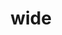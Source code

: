 ---
category: 4-letters
denotation: null
name: wide
reference_link: https://www.etymonline.com/word/wide
root_language: null
root_name: null
title: wide
type: free
word_sums:
- respelling: wide
  sum: 'Wide + '
---